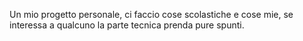 Un mio progetto personale, ci faccio cose scolastiche e cose mie, se interessa a qualcuno la parte tecnica prenda pure spunti.
